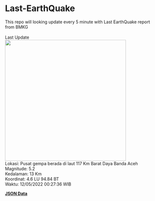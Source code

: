 # Last-EarthQuake
This repo will looking update every 5 minute with Last EarthQuake report from BMKG
<br>
<br>
Last Update
<br>
<img src="https://ews.bmkg.go.id/TEWS/data/20220512002736.mmi.jpg" width="400"/>
<br>
Lokasi: Pusat gempa berada di laut 117 Km Barat Daya Banda Aceh <br>
Magnitude: 5.2 <br>
Kedalaman: 13 Km <br>
Koordinat: 4.6 LU 94.84 BT <br>
Waktu: 12/05/2022 00:27:36 WIB <br>

<a href="./data/data.json">**JSON Data**</a>
